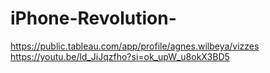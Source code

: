 # iPhone-Revolution-
https://public.tableau.com/app/profile/agnes.wilbeya/vizzes
https://youtu.be/ld_JiJqzfho?si=ok_upW_u8okX3BD5
